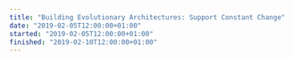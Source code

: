 ```yaml
---
title: "Building Evolutionary Architectures: Support Constant Change"
date: "2019-02-05T12:00:00+01:00"
started: "2019-02-05T12:00:00+01:00"
finished: "2019-02-10T12:00:00+01:00"
---
```

